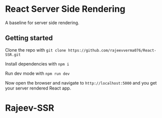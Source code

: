 # React Server Side Rendering
A baseline for server side rendering.

## Getting started
Clone the repo with
```git clone https://github.com/rajeevverma076/React-SSR.git```

Install dependencies with
```npm i```

Run dev mode with
```npm run dev```

Now open the browser and navigate to `http://localhost:5000` and you get your server rendered React app.

# Rajeev-SSR
